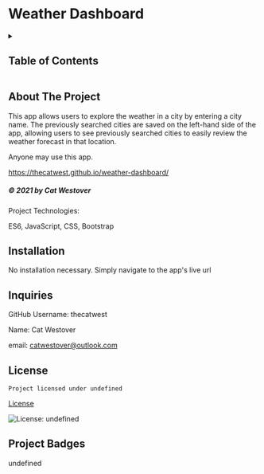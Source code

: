# Weather Dashboard

<!-- Project Table of Contents -->
<details>
  <h2 class="display-inline-block">Description</h2>
  This app generates a professional README.md file for projects.

  <summary>
  <h2 class="display-inline-block">Table of Contents</h2>
  </summary>
  <ul>
    <li><a href="#about-project">About The Project</a></li>
    <li><a href="#projectInstall">Installation</a></li>
    <li><a href="#links">Project Links</a></li>
    <li><a href="#inquiries">Inquiries</a></li>
  </ul>
</details>

<!-- About Project Section -->
## About The Project
This app allows users to explore the weather in a city by entering a city name. The previously searched cities are saved on the left-hand side of the app, allowing users to see previously searched cities to easily review the weather forecast in that location.

Anyone may use this app.

https://thecatwest.github.io/weather-dashboard/

<h5 class="text-dark">
&copy; 2021 by Cat Westover
</h5>

Project Technologies:

ES6, JavaScript, CSS, Bootstrap

<!-- Installation -->
## Installation

No installation necessary. Simply navigate to the app's live url

<!-- Inquiries -->
## Inquiries

GitHub Username: thecatwest

Name: Cat Westover

email: catwestover@outlook.com

## License
    Project licensed under undefined

[License](#license)

![License: undefined](https://img.shields.io/badge/License-undefined-yellow.svg)

<!-- Project Badges -->
## Project Badges

undefined
